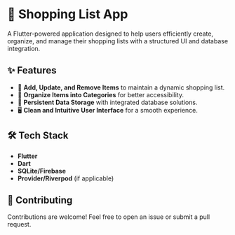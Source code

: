 # 🛒 Shopping List App

A Flutter-powered application designed to help users efficiently create, organize, and manage their shopping lists with a structured UI and database integration.

## ✨ Features

- 📝 **Add, Update, and Remove Items** to maintain a dynamic shopping list.
- 📂 **Organize Items into Categories** for better accessibility.
- 💾 **Persistent Data Storage** with integrated database solutions.
- 🖥️ **Clean and Intuitive User Interface** for a smooth experience.

## 🛠️ Tech Stack

- **Flutter**
- **Dart**
- **SQLite/Firebase**
- **Provider/Riverpod** (if applicable)


## 🤝 Contributing

Contributions are welcome! Feel free to open an issue or submit a pull request.

